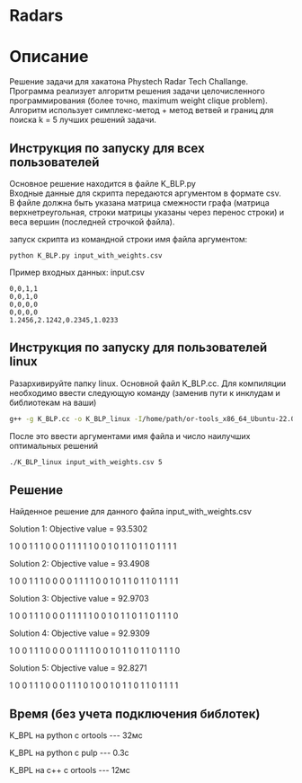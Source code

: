 # Radars

# Описание
Решение задачи для хакатона Phystech Radar Tech Challange.  
Программа реализует алгоритм решения задачи целочисленного программирования (более точно, maximum weight clique problem).  
Алгоритм использует симплекс-метод + метод ветвей и границ для поиска k = 5 лучших решений задачи.  

## Инструкция по запуску для всех пользователей
Основное решение находится в файле K_BLP.py  
Входные данные для скрипта передаются аргументом в формате csv.  
В файле должна быть указана матрица смежности графа (матрица верхнетреугольная, строки матрицы указаны через перенос строки) и веса вершин (последней строчкой файла).  
  
запуск скрипта из командной строки имя файла аргументом:
```shell
python K_BLP.py input_with_weights.csv
```

Пример входных данных: input.csv
```
0,0,1,1
0,0,1,0
0,0,0,0
0,0,0,0
1.2456,2.1242,0.2345,1.0233
```

## Инструкция по запуску для пользователей linux
Разархивируйте папку linux. Основной файл K_BLP.cc. Для компиляции необходимо ввести следующую команду (заменив пути к инклудам и библиотекам на ваши) 
```bash
g++ -g K_BLP.cc -o K_BLP_linux -I/home/path/or-tools_x86_64_Ubuntu-22.04_cpp_v9.9.3963/include -L/home/path/or-tools_x86_64_Ubuntu-22.04_cpp_v9.9.3963/lib -lortools -labsl_strings -labsl_synchronization -lpthread -ldl
```

После это ввести аргументами имя файла и число наилучших оптимальных решений
```bash
./K_BLP_linux input_with_weights.csv 5
```

## Решение 

Найденное решение для данного файла input_with_weights.csv

Solution 1:
Objective value = 93.5302

1 0 0 1 1 1 0 0 0 1 1 1 1 1 0 0 1 0 1 1 0 1 1 0 1 1 1 1 

Solution 2:
Objective value = 93.4908

1 0 0 1 1 1 0 0 0 0 1 1 1 1 0 0 1 0 1 1 0 1 1 0 1 1 1 1 

Solution 3:
Objective value = 92.9703

1 0 0 1 1 1 0 0 0 1 1 1 1 1 0 0 1 0 1 1 0 1 1 0 1 1 1 0 

Solution 4:
Objective value = 92.9309

1 0 0 1 1 1 0 0 0 0 1 1 1 1 0 0 1 0 1 1 0 1 1 0 1 1 1 0 

Solution 5:
Objective value = 92.8271

1 0 0 1 1 1 0 0 0 1 1 1 0 1 0 0 1 0 1 1 0 1 1 0 1 1 1 1

## Время (без учета подключения библотек)

K_BPL на python с ortools --- 32мс

K_BPL на python с pulp --- 0.3с

K_BPL на c++ с ortools --- 12мс
